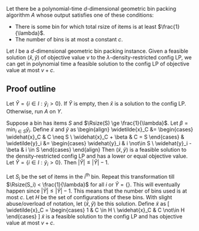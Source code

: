 Let there be a polynomial-time $d$-dimensional geometric bin packing algorithm $A$
whose output satisfies one of these conditions:
$\newcommand{\Rsize}{\operatorname{rsize}}$

* There is some bin for which total rsize of items is at least $\frac{1}{\lambda}$.
* The number of bins is at most a constant $c$.

Let $I$ be a $d$-dimensional geometric bin packing instance.
Given a feasible solution $(\widehat{x}, \widehat{y})$ of objective value $v$
to the $\lambda$-density-restricted config LP, we can get in polynomial time
a feasible solution to the config LP of objective value at most $v + c$.

## Proof outline

Let $\widehat{Y} = \{i \in I: \widehat{y}_i > 0\}$.
If $\widehat{Y}$ is empty, then $\widehat{x}$ is a solution to the config LP.
Otherwise, run $A$ on $Y$.

Suppose a bin has items $S$ and $\Rsize(S) \ge \frac{1}{\lambda}$.
Let $\beta = \min_{i \in S} \widehat{y}_i$.
Define $\widetilde{x}$ and $\widetilde{y}$ as
\begin{align}
\widetilde{x}_C &= \begin{cases}
\widehat{x}_C & C \neq S
\\ \widehat{x}_C + \beta & C = S
\end{cases}
& \widetilde{y}_i &= \begin{cases}
\widehat{y}_i & i \not\in S
\\ \widehat{y}_i - \beta & i \in S
\end{cases}
\end{align}
Then $(\widetilde{x}, \widetilde{y})$ is a feasible solution to the
density-restricted config LP and has a lower or equal objective value.
Let $\widetilde{Y} = \{i \in I: \widetilde{y}_i > 0\}$.
Then $|\widetilde{Y}| \le |\widehat{Y}| - 1$.

Let $S_i$ be the set of items in the $i^{\textrm{th}}$ bin.
Repeat this transformation till $\Rsize(S_i) < \frac{1}{\lambda}$ for all $i$ or $\widetilde{Y} = \{\}$.
This will eventually happen since $|\widetilde{Y}| \le |\widehat{Y}| - 1$.
This means that the number of bins used is at most $c$. Let $H$ be the set of configurations of these bins.
With slight abuse/overload of notation, let $(\widehat{x}, \widehat{y})$ be this solution.
Define $\widetilde{x}$ as
\[ \widetilde{x}_C = \begin{cases}
1 & C \in H
\\ \widehat{x}_C & C \not\in H
\end{cases} \]
$\widetilde{x}$ is a feasible solution to the config LP and has objective value at most $v + c$.
